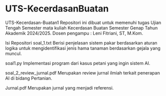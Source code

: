 # UTS-KecerdasanBuatan

UTS-Kecerdasan-Buatan1 Repositori ini dibuat untuk memenuhi tugas Ujian Tengah Semester mata kuliah Kecerdasan Buatan Semester Genap Tahun Akademik 2024/2025. Dosen pengampu : Leni Fitriani, ST, M.Kom.

Isi Repositori soal_1.txt Berisi penjelasan sistem pakar berdasarkan aturan logika untuk mengidentifikasi jenis hama tanaman berdasarkan gejala yang muncul.

soal1.py Implementasi program dari kasus petani yang ingin sistem AI.

soal_2_review_jurnal.pdf Merupakan review jurnal ilmiah terkait penerapan AI di bidang Pertanian.

Jurnal.pdf Merupakan jurnal yang menjadi referensi.
